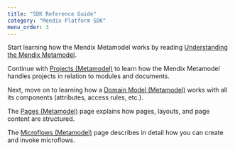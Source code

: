 ```yaml
---
title: "SDK Reference Guide"
category: "Mendix Platform SDK"
menu_order: 3
---
```


Start learning how the Mendix Metamodel works by reading [Understanding the Mendix Metamodel](understanding-the-metamodel).

Continue with [Projects (Metamodel)](projects-metamodel) to learn how the Mendix Metamodel handles projects in relation to modules and documents.

Next, move on to learning how a [Domain Model (Metamodel)](domain-model-metamodel)  works with all its components (attributes, access rules, etc.).

The [Pages (Metamodel)](pages-metamodel) page explains how pages, layouts, and page content are structured.

The [Microflows (Metamodel)](microflows-metamodel) page describes in detail how you can create and invoke microflows. 
